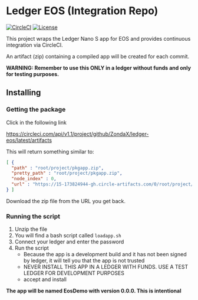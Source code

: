 # Ledger EOS (Integration Repo)

[![CircleCI](https://circleci.com/gh/ZondaX/ledger-eos.svg?style=svg)](https://circleci.com/gh/ZondaX/ledger-eos) [![License](https://img.shields.io/badge/License-Apache%202.0-blue.svg)](https://opensource.org/licenses/Apache-2.0)

This project wraps the Ledger Nano S app for EOS and provides continuous integration via CircleCI.

An artifact (zip) containing a compiled app will be created for each commit.

**WARNING: Remember to use this ONLY in a ledger without funds and only for testing purposes.**

## Installing

### Getting the package

Click in the following link

https://circleci.com/api/v1.1/project/github/ZondaX/ledger-eos/latest/artifacts

This will return something similar to:

```json
[ {
  "path" : "root/project/pkgapp.zip",
  "pretty_path" : "root/project/pkgapp.zip",
  "node_index" : 0,
  "url" : "https://15-173824944-gh.circle-artifacts.com/0/root/project/pkgapp.zip"
} ]
```

Download the zip file from the URL you get back.

### Running the script

1. Unzip the file
2. You will find a bash script called `loadapp.sh`
3. Connect your ledger and enter the password
4. Run the script
   - Because the app is a development build and it has not been signed by ledger, it will tell you that the app is not trusted
   - NEVER INSTALL THIS APP IN A LEDGER WITH FUNDS. USE A TEST LEDGER FOR DEVELOPMENT PURPOSES 
   - accept and install

**The app will be named EosDemo with version 0.0.0. This is intentional**
